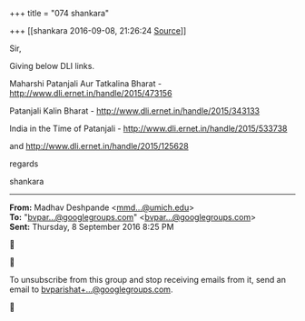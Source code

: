 +++
title = "074 shankara"

+++
[[shankara	2016-09-08, 21:26:24 [Source](https://groups.google.com/g/bvparishat/c/NPcHTRNM0Hk)]]



Sir,

  

Giving below DLI links.

  

Maharshi Patanjali Aur Tatkalina Bharat - <http://www.dli.ernet.in/handle/2015/473156>  

Patanjali Kalin Bharat - <http://www.dli.ernet.in/handle/2015/343133>  

India in the Time of Patanjali - <http://www.dli.ernet.in/handle/2015/533738>  

and <http://www.dli.ernet.in/handle/2015/125628>

  

regards

shankara

  
  

------------------------------------------------------------------------

**From:** Madhav Deshpande \<[mmd...@umich.edu]()\>  
**To:** "[bvpar...@googlegroups.com]()" \<[bvpar...@googlegroups.com]()\>  
**Sent:** Thursday, 8 September 2016 8:25 PM





To unsubscribe from this group and stop receiving emails from it, send an email to [bvparishat+...@googlegroups.com]().



